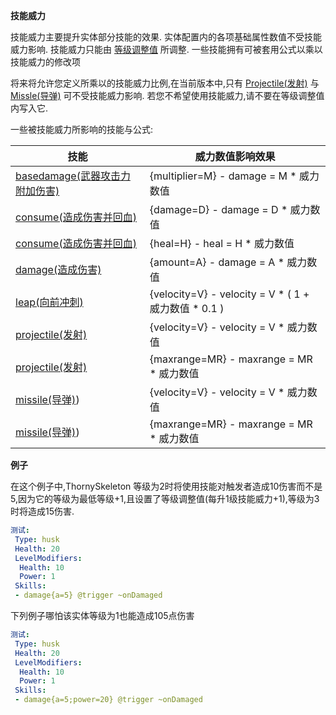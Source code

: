 **技能威力**

技能威力主要提升实体部分技能的效果. 实体配置内的各项基础属性数值不受技能威力影响. 技能威力只能由 [等级调整值](/实体/等级) 所调整. 一些技能拥有可被套用公式以乘以技能威力的修改项

将来将允许您定义所乘以的技能威力比例,在当前版本中,只有 [Projectile(发射)](/技能/列表/projectile(发射)) 与 [Missle(导弹)](/技能/列表/missile(导弹)) 可不受技能威力影响. 若您不希望使用技能威力,请不要在等级调整值内写入它.

一些被技能威力所影响的技能与公式:

| 技能          | 威力数值影响效果                                   |
| ------------- | ----------------------------------------------------- |
| [basedamage(武器攻击力附加伤害)](/技能/列表/basedamage(武器攻击力附加伤害)) | {multiplier=M} - damage = M * 威力数值 |
| [consume(造成伤害并回血)](/技能/列表/consume(造成伤害并回血)) | {damage=D} - damage = D * 威力数值 |
| [consume(造成伤害并回血)](/技能/列表/consume(造成伤害并回血)) | {heal=H} - heal = H * 威力数值 |
| [damage(造成伤害)](/技能/列表/damage(造成伤害)) | {amount=A} - damage = A * 威力数值 |
| [leap(向前冲刺)](/技能/列表/leap(向前冲刺)) | {velocity=V} - velocity = V * ( 1 + 威力数值 * 0.1 ) |
| [projectile(发射)](/技能/列表/projectile(发射)) | {velocity=V} - velocity = V * 威力数值 |
| [projectile(发射)](/技能/列表/projectile(发射)) | {maxrange=MR} - maxrange = MR * 威力数值 |
| [missile(导弹)](/技能/列表/missile导弹)) | {velocity=V} - velocity = V * 威力数值 |
| [missile(导弹)](/技能/列表/missile导弹)) | {maxrange=MR} - maxrange = MR * 威力数值 |

**例子**

在这个例子中,ThornySkeleton 等级为2时将使用技能对触发者造成10伤害而不是5,因为它的等级为最低等级+1,且设置了等级调整值(每升1级技能威力+1),等级为3时将造成15伤害.

```yml
测试:
 Type: husk
 Health: 20
 LevelModifiers:
  Health: 10
  Power: 1
 Skills:
 - damage{a=5} @trigger ~onDamaged
```

下列例子哪怕该实体等级为1也能造成105点伤害

```yml
测试:
 Type: husk
 Health: 20
 LevelModifiers:
  Health: 10
  Power: 1
 Skills:
 - damage{a=5;power=20} @trigger ~onDamaged
```